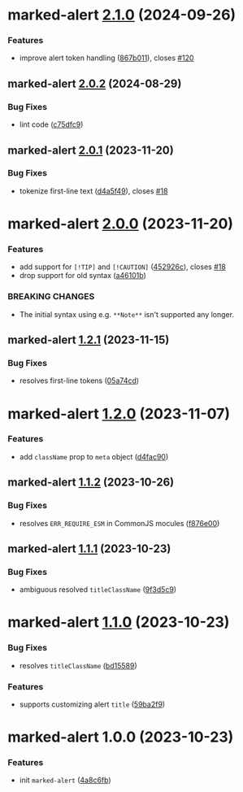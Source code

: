 # marked-alert [2.1.0](https://github.com/bent10/marked-extensions/compare/marked-alert@2.0.2...marked-alert@2.1.0) (2024-09-26)


### Features

* improve alert token handling ([867b011](https://github.com/bent10/marked-extensions/commit/867b0111a8f2be8dede66bdcc8b7ea6309bc28c2)), closes [#120](https://github.com/bent10/marked-extensions/issues/120)

## marked-alert [2.0.2](https://github.com/bent10/marked-extensions/compare/marked-alert@2.0.1...marked-alert@2.0.2) (2024-08-29)


### Bug Fixes

* lint code ([c75dfc9](https://github.com/bent10/marked-extensions/commit/c75dfc94eb2fc61d258d2e36caf20d4a91e06a16))

## marked-alert [2.0.1](https://github.com/bent10/marked-extensions/compare/marked-alert@2.0.0...marked-alert@2.0.1) (2023-11-20)


### Bug Fixes

* tokenize first-line text ([d4a5f49](https://github.com/bent10/marked-extensions/commit/d4a5f4990abe3ea339148f4619067973f1edab9b)), closes [#18](https://github.com/bent10/marked-extensions/issues/18)

# marked-alert [2.0.0](https://github.com/bent10/marked-extensions/compare/marked-alert@1.2.1...marked-alert@2.0.0) (2023-11-20)


### Features

* add support for `[!TIP]` and `[!CAUTION]` ([452926c](https://github.com/bent10/marked-extensions/commit/452926c396cfea9369dff878d3296751f64d96c4)), closes [#18](https://github.com/bent10/marked-extensions/issues/18)
* drop support for old syntax ([a46101b](https://github.com/bent10/marked-extensions/commit/a46101b161558dad96a9d2df067f84455fe72062))


### BREAKING CHANGES

* The initial syntax using e.g. `**Note**` isn't supported any longer.

## marked-alert [1.2.1](https://github.com/bent10/marked-extensions/compare/marked-alert@1.2.0...marked-alert@1.2.1) (2023-11-15)


### Bug Fixes

* resolves first-line tokens ([05a74cd](https://github.com/bent10/marked-extensions/commit/05a74cde1b082599e64fe6cdcd7f666a95b38cc2))

# marked-alert [1.2.0](https://github.com/bent10/marked-extensions/compare/marked-alert@1.1.2...marked-alert@1.2.0) (2023-11-07)


### Features

* add `className` prop to `meta` object ([d4fac90](https://github.com/bent10/marked-extensions/commit/d4fac900681374e458d5efcf7fe3d127775447a1))

## marked-alert [1.1.2](https://github.com/bent10/marked-extensions/compare/marked-alert@1.1.1...marked-alert@1.1.2) (2023-10-26)


### Bug Fixes

* resolves `ERR_REQUIRE_ESM` in CommonJS mocules ([f876e00](https://github.com/bent10/marked-extensions/commit/f876e00dcd08969cf1489b7fc23c29a7e2e67d96))

## marked-alert [1.1.1](https://github.com/bent10/marked-extensions/compare/marked-alert@1.1.0...marked-alert@1.1.1) (2023-10-23)


### Bug Fixes

* ambiguous resolved `titleClassName` ([9f3d5c9](https://github.com/bent10/marked-extensions/commit/9f3d5c927a130eaa964d3edd73f9f47d4df00012))

# marked-alert [1.1.0](https://github.com/bent10/marked-extensions/compare/marked-alert@1.0.0...marked-alert@1.1.0) (2023-10-23)


### Bug Fixes

* resolves `titleClassName` ([bd15589](https://github.com/bent10/marked-extensions/commit/bd15589e6b134a7181db09ce41185c4297d11528))


### Features

* supports customizing alert `title` ([59ba2f9](https://github.com/bent10/marked-extensions/commit/59ba2f978a86504c2f5828266ea64a39b4936085))

# marked-alert 1.0.0 (2023-10-23)


### Features

* init `marked-alert` ([4a8c6fb](https://github.com/bent10/marked-extensions/commit/4a8c6fb4454360237546e240b6670c5bf54965ba))
